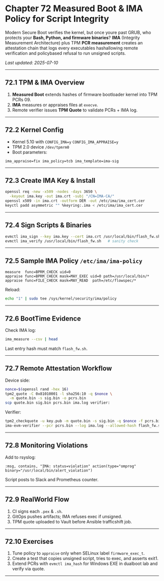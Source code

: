 
# Chapter 72  Measured Boot & IMA Policy for Script Integrity

Modern Secure Boot verifies the kernel, but once youre past GRUB, who protects
your **Bash, Python, and firmware binaries**?  **IMA** (Integrity Measurement
Architecture) plus TPM **PCR measurement** creates an attestation chain that
logs every executables hashallowing remote verification and policybased
refusal to run unsigned scripts.

_Last updated: 2025-07-10_

---

## 72.1  TPM & IMA Overview

1. **Measured Boot** extends hashes of firmware  bootloader  kernel into TPM PCRs 09.  
2. **IMA** measures or appraises files at `execve`.  
3. Remote verifier issues **TPM Quote** to validate PCRs + IMA log.

---

## 72.2  Kernel Config

* Kernel  5.10 with `CONFIG_IMA=y` `CONFIG_IMA_APPRAISE=y`
* TPM 2.0 device `/dev/tpmrm0`
* Boot parameters:

```
ima_appraise=fix ima_policy=tcb ima_template=ima-sig
```

---

## 72.3  Create IMA Key & Install

```bash
openssl req -new -x509 -nodes -days 3650 \
  -keyout ima.key -out ima.crt -subj "/CN=IMA-CA/"
openssl x509 -in ima.crt -outform DER -out /etc/ima/ima_cert.cer
keyctl padd asymmetric "" %keyring:.ima < /etc/ima/ima_cert.cer
```

---

## 72.4  Sign Scripts & Binaries

```bash
evmctl ima_sign --key ima.key --cert ima.crt /usr/local/bin/flash_fw.sh
evmctl ima_verify /usr/local/bin/flash_fw.sh   # sanity check
```

---

## 72.5  Sample IMA Policy `/etc/ima/ima-policy`

```
measure  func=BPRM_CHECK uid=0
appraise func=BPRM_CHECK mask=MAY_EXEC uid=0 path=/usr/local/bin/*
appraise func=FILE_CHECK mask=MAY_READ  path=/etc/flowspec/*
```

Reload:

```bash
echo "1" | sudo tee /sys/kernel/security/ima/policy
```

---

## 72.6  BootTime Evidence

Check IMA log:

```bash
ima_measure --csv | head
```

Last entry hash must match `flash_fw.sh`.

---

## 72.7  Remote Attestation Workflow

Device side:

```bash
nonce=$(openssl rand -hex 16)
tpm2_quote -C 0x81010001 -l sha256:10 -q $nonce \
  -m quote.bin -s sig.bin -o pcrs.bin
scp quote.bin sig.bin pcrs.bin ima.log verifier:
```

Verifier:

```bash
tpm2_checkquote -u key.pub -m quote.bin -s sig.bin -q $nonce -f pcrs.bin
ima-evm-verifier --pcr pcrs.bin --log ima.log --allowed-hash flash_fw.sh.sha256
```

---

## 72.8  Monitoring Violations

Add to rsyslog:

```
:msg, contains, "IMA: status=violation" action(type="omprog" binary="/usr/local/bin/alert_violation")
```

Script posts to Slack and Prometheus counter.

---

## 72.9  RealWorld Flow

1. CI signs each `.pex` & `.sh`.  
2. GitOps pushes artifacts; IMA refuses exec if unsigned.  
3. TPM quote uploaded to Vault before Ansible trafficshift job.

---

## 72.10  Exercises

1. Tune policy to `appraise` only when SELinux label `firmware_exec_t`.  
2. Create a test that copies unsigned script, tries to exec, and asserts exit1.  
3. Extend PCRs with `evmctl ima_hash` for Windows EXE in dualboot lab and verify via quote.

---
